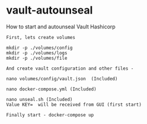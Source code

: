 # vault-autounseal
How to start and autounseal Vault Hashicorp
```
First, lets create volumes

mkdir -p ./volumes/config
mkdir -p ./volumes/logs
mkdir -p ./volumes/file

And create vault configuration and other files - 

nano volumes/config/vault.json  (Included)

nano docker-compose.yml (Included)

nano unseal.sh (Included)
Value KEY=  will be received from GUI (first start)

Finally start - docker-compose up
```
